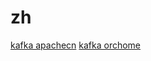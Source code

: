 # zh
[kafka apachecn](https://kafka.apachecn.org/)
[kafka orchome](https://www.orchome.com/kafka/index)
